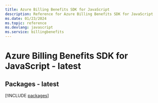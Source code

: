 ```yaml
---
title: Azure Billing Benefits SDK for JavaScript
description: Reference for Azure Billing Benefits SDK for JavaScript
ms.date: 01/23/2024
ms.topic: reference
ms.devlang: javascript
ms.service: billingbenefits
---
```

# Azure Billing Benefits SDK for JavaScript - latest
## Packages - latest
[!INCLUDE [packages](billing-benefits-index.md)]